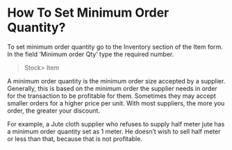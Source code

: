 # How To Set Minimum Order Quantity?

To set minimum order quantity go to the Inventory section of the Item form. In the field ‘Minimum order Qty’ type the required number.

> Stock> Item

A minimum order quantity is the minimum order size accepted by a supplier. Generally, this is based on the minimum order the supplier needs in order for the transaction to be profitable for them. Sometimes they may accept smaller orders for a higher price per unit. With most suppliers, the more you order, the greater your discount.

For example, a Jute cloth supplier who refuses to supply half meter jute has a minimum order quantity set as 1 meter. He doesn’t wish to sell half meter or less than that, because that is not profitable.

